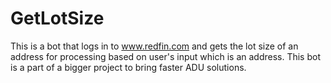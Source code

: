 # GetLotSize
This is a bot that logs in to www.redfin.com and gets the lot size of an address for processing based on user's input which is an address. This bot is a part of a bigger project to bring faster ADU solutions.
